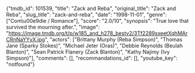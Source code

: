 {"tmdb_id": 101539, "title": "Zack and Reba", "original_title": "Zack and Reba", "slug_title": "zack-and-reba", "date": "1998-11-01", "genre": ["Com\u00e9die / Romance"], "score": "2.0/10", "synopsis": "True love that survived the mourning after.", "image": "https://image.tmdb.org/t/p/w185_and_h278_bestv2/3Tf2289sxeetXqhMArCRnNaYYyX.jpg", "actors": ["Brittany Murphy (Reba Simpson)", "Thomas Jane (Sparky Stokes)", "Michael Jeter (Oras)", "Debbie Reynolds (Beulah Blanton)", "Sean Patrick Flanery (Zack Blanton)", "Kathy Najimy (Ivy Simpson)"], "comments": [], "recommandations_id": [], "youtube_key": "notfound"}